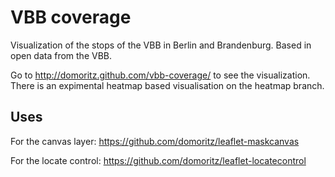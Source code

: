 # VBB coverage

Visualization of the stops of the VBB in Berlin and Brandenburg. Based in open data from the VBB.

Go to http://domoritz.github.com/vbb-coverage/ to see the visualization. There is an expimental heatmap based visualisation on the heatmap branch.

## Uses

For the canvas layer:
https://github.com/domoritz/leaflet-maskcanvas

For the locate control:
https://github.com/domoritz/leaflet-locatecontrol